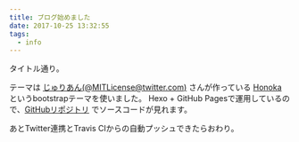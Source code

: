 ```yaml
---
title: ブログ始めました
date: 2017-10-25 13:32:55
tags:
  - info
---
```


タイトル通り。

<!-- more -->

テーマは [じゅりあん(@MITLicense@twitter.com)](https://twitter.com/MITLicense) さんが作っている [Honoka](http://honokak.osaka) というbootstrapテーマを使いました。
Hexo + GitHub Pagesで運用しているので、[GitHubリポジトリ](https://github.com/rinsuki/blog) でソースコードが見れます。

あとTwitter連携とTravis CIからの自動プッシュできたらおわり。